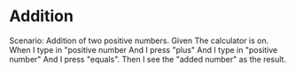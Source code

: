 # Addition

Scenario: Addition of two positive numbers.
Given The calculator is on.
When I type in "positive number And I press "plus"
And I type in "positive number" And I press "equals".
Then I see the "added number" as the result.
